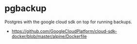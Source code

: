 # pgbackup

Postgres with the google cloud sdk on top for running backups.

* https://github.com/GoogleCloudPlatform/cloud-sdk-docker/blob/master/alpine/Dockerfile
